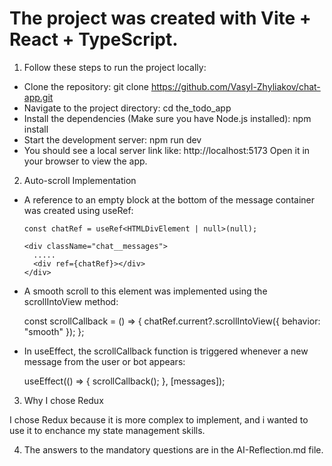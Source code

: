 # The project was created with Vite + React + TypeScript.

1. Follow these steps to run the project locally:

- Clone the repository:
  git clone https://github.com/Vasyl-Zhyliakov/chat-app.git
- Navigate to the project directory:
  cd the_todo_app
- Install the dependencies (Make sure you have Node.js installed):
  npm install
- Start the development server:
  npm run dev
- You should see a local server link like:
  http://localhost:5173
  Open it in your browser to view the app.

2. Auto-scroll Implementation

- A reference to an empty block at the bottom of the message container was created using useRef:

  ```
  const chatRef = useRef<HTMLDivElement | null>(null);

  <div className="chat__messages">
    .....
    <div ref={chatRef}></div>
  </div>
  ```

- A smooth scroll to this element was implemented using the scrollIntoView method:
  
  const scrollCallback = () => {
  chatRef.current?.scrollIntoView({ behavior: "smooth" });
  };

- In useEffect, the scrollCallback function is triggered whenever a new message from the user or bot appears:

  useEffect(() => {
  scrollCallback();
  }, [messages]);

3. Why I chose Redux

I chose Redux because it is more complex to implement, and i wanted to use it to enchance my state management skills.

4. The answers to the mandatory questions are in the AI-Reflection.md file.
